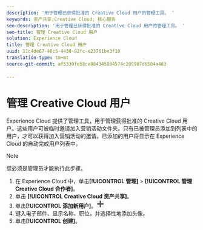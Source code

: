 ```yaml
---
description: '用于管理已获得批准的 Creative Cloud 用户的管理工具。 '
keywords: 资产共享;Creative Cloud; 核心服务
seo-description: '用于管理已获得批准的 Creative Cloud 用户的管理工具。 '
seo-title: 管理 Creative Cloud 用户
solution: Experience Cloud
title: 管理 Creative Cloud 用户
uuid: 11c4de67-40c5-4438-92fc-e23761be3f18
translation-type: tm+mt
source-git-commit: af5339fe58ce884345804574c209907d6504a483

---
```



# 管理 Creative Cloud 用户

Experience Cloud 提供了管理工具，用于管理获得批准的 Creative Cloud 用户。这些用户可被临时邀请加入营销活动文件夹。只有已被管理员添加到列表中的用户，才可以获得加入营销活动的邀请。已添加的用户将显示在 Experience Cloud 的自动完成用户列表中。

>[!NOTE]
>
>您必须是管理员才能执行此步骤。

1. 在 Experience Cloud 中，单击&#x200B;**[!UICONTROL 管理]** &gt; **[!UICONTROL 管理 Creative Cloud 合作者]**。
1. 单击 **[!UICONTROL Creative Cloud 资产共享]**。
1. 单击&#x200B;**[!UICONTROL 添加新用户]**。![](assets/mac_add_icon.png)
1. 键入电子邮件、显示名称、职位，并选择性地添加头像。
1. 单击&#x200B;**[!UICONTROL 创建]**。
